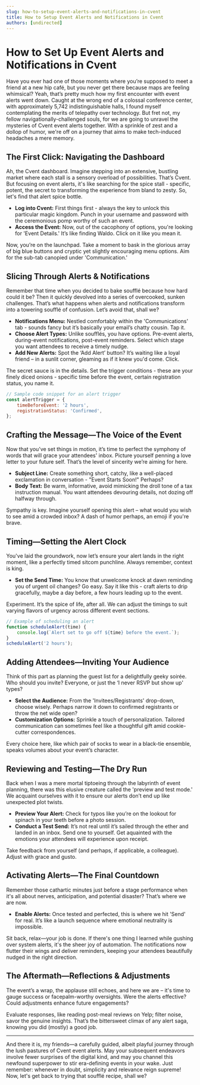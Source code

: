 ```yaml
---
slug: how-to-setup-event-alerts-and-notifications-in-cvent
title: How to Setup Event Alerts and Notifications in Cvent
authors: [undirected]
---
```



# How to Set Up Event Alerts and Notifications in Cvent

Have you ever had one of those moments where you’re supposed to meet a friend at a new hip café, but you never get there because maps are feeling whimsical? Yeah, that’s pretty much how my first encounter with event alerts went down. Caught at the wrong end of a colossal conference center, with approximately 5,742 indistinguishable halls, I found myself contemplating the merits of telepathy over technology. But fret not, my fellow navigationally-challenged souls, for we are going to unravel the mysteries of Cvent event alerts together. With a sprinkle of zest and a dollop of humor, we're off on a journey that aims to make tech-induced headaches a mere memory.

## The First Click: Navigating the Dashboard

Ah, the Cvent dashboard. Imagine stepping into an extensive, bustling market where each stall is a sensory overload of possibilities. That’s Cvent. But focusing on event alerts, it's like searching for the spice stall - specific, potent, the secret to transforming the experience from bland to zesty. So, let's find that alert spice bottle.

- **Log into Cvent:** First things first - always the key to unlock this particular magic kingdom. Punch in your username and password with the ceremonious pomp worthy of such an event.
- **Access the Event:** Now, out of the cacophony of options, you're looking for 'Event Details.' It’s like finding Waldo. Click on it like you mean it.

Now, you’re on the launchpad. Take a moment to bask in the glorious array of big blue buttons and cryptic yet slightly encouraging menu options. Aim for the sub-tab canopied under 'Communication.'

## Slicing Through Alerts & Notifications

Remember that time when you decided to bake soufflé because how hard could it be? Then it quickly devolved into a series of overcooked, sunken challenges. That’s what happens when alerts and notifications transform into a towering soufflé of confusion. Let’s avoid that, shall we?

- **Notifications Menu:** Nestled comfortably within the 'Communications' tab - sounds fancy but it’s basically your email’s chatty cousin. Tap it.
- **Choose Alert Types:** Unlike soufflés, you have options. Pre-event alerts, during-event notifications, post-event reminders. Select which stage you want attendees to receive a timely nudge.
- **Add New Alerts:** Spot the ‘Add Alert’ button? It’s waiting like a loyal friend – in a sunlit corner, gleaming as if it knew you'd come. Click.

The secret sauce is in the details. Set the trigger conditions - these are your finely diced onions - specific time before the event, certain registration status, you name it.

```javascript
// Sample code snippet for an alert trigger
const alertTrigger = {
    timeBeforeEvent: '2 hours',
    registrationStatus: 'Confirmed',
};
```

## Crafting the Message—The Voice of the Event

Now that you’ve set things in motion, it’s time to perfect the symphony of words that will grace your attendees' inbox. Picture yourself penning a love letter to your future self. That’s the level of sincerity we’re aiming for here.

- **Subject Line:** Create something short, catchy, like a well-placed exclamation in conversation - "Event Starts Soon!" Perhaps?
- **Body Text:** Be warm, informative, avoid mimicking the droll tone of a tax instruction manual. You want attendees devouring details, not dozing off halfway through.
  
Sympathy is key. Imagine yourself opening this alert – what would you wish to see amid a crowded inbox? A dash of humor perhaps, an emoji if you're brave.

## Timing—Setting the Alert Clock

You've laid the groundwork, now let’s ensure your alert lands in the right moment, like a perfectly timed sitcom punchline. Always remember, context is king. 

- **Set the Send Time:** You know that unwelcome knock at dawn reminding you of urgent oil changes? Go easy. Say it like this - craft alerts to drip gracefully, maybe a day before, a few hours leading up to the event.
  
Experiment. It’s the spice of life, after all. We can adjust the timings to suit varying flavors of urgency across different event sections.

```javascript
// Example of scheduling an alert
function scheduleAlert(time) {
    console.log(`Alert set to go off ${time} before the event.`);
}
scheduleAlert('2 hours');
```

## Adding Attendees—Inviting Your Audience

Think of this part as planning the guest list for a delightfully geeky soirée. Who should you invite? Everyone, or just the ‘I never RSVP but show up' types?

- **Select the Audience:** From the 'Invitees/Registrants' drop-down, choose wisely. Perhaps narrow it down to confirmed registrants or throw the net wide open?
- **Customization Options:** Sprinkle a touch of personalization. Tailored communication can sometimes feel like a thoughtful gift amid cookie-cutter correspondences.

Every choice here, like which pair of socks to wear in a black-tie ensemble, speaks volumes about your event’s character.

## Reviewing and Testing—The Dry Run

Back when I was a mere mortal tiptoeing through the labyrinth of event planning, there was this elusive creature called the 'preview and test mode.' We acquaint ourselves with it to ensure our alerts don’t end up like unexpected plot twists.

- **Preview Your Alert:** Check for typos like you’re on the lookout for spinach in your teeth before a photo session.
- **Conduct a Test Send:** It’s not real until it’s sailed through the ether and landed in an inbox. Send one to yourself. Get aquainted with the emotions your attendees will experience upon receipt.

Take feedback from yourself (and perhaps, if applicable, a colleague). Adjust with grace and gusto.

## Activating Alerts—The Final Countdown

Remember those cathartic minutes just before a stage performance when it's all about nerves, anticipation, and potential disaster? That’s where we are now.

- **Enable Alerts:** Once tested and perfected, this is where we hit 'Send' for real. It’s like a launch sequence where emotional neutrality is impossible.
  
Sit back, relax—your job is done. If there's one thing I learned while gushing over system alerts, it's the sheer joy of automation. The notifications now flutter their wings and deliver reminders, keeping your attendees beautifully nudged in the right direction.

## The Aftermath—Reflections & Adjustments

The event’s a wrap, the applause still echoes, and here we are – it's time to gauge success or facepalm-worthy oversights. Were the alerts effective? Could adjustments enhance future engagements?

Evaluate responses, like reading post-meal reviews on Yelp; filter noise, savor the genuine insights. That’s the bittersweet climax of any alert saga, knowing you did (mostly) a good job.

---

And there it is, my friends—a carefully guided, albeit playful journey through the lush pastures of Cvent event alerts. May your subsequent endeavors involve fewer surprises of the digital kind, and may you channel this newfound superpower to stir era-defining events in your wake. Just remember: whenever in doubt, simplicity and relevance reign supreme! Now, let's get back to trying that soufflé recipe, shall we?